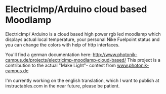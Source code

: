 ElectricImp/Arduino cloud based Moodlamp
==========================================

ElectricImp/ Arduino is a cloud based high power rgb led moodlamp which displays actual local temperature,
your personal Nike Fuelpoint status and you can change the colors with help of http interfaces.

You'll find a german documentation here: http://www.photonik-campus.de/projects/electricimp-moodlamp-cloud-based/
This project is a contribution to the actual "Make Light"- contest from www.photonik-campus.de

I'm currently working on the english translation, which I want to publish at instructables.com in the near future, please be patient.


